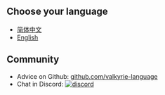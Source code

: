 ## Choose your language

- [简体中文](/cn/readme.md)
- [English](/en/readme.md)


## Community

- Advice on Github: [github.com/valkyrie-language](https://github.com/nyar-vm/valkyrie-language/discussions)
- Chat in Discord: [![discord](https://img.shields.io/discord/794446776232443955.svg?logo=discord&style=flat-square)](https://discord.gg/rDScD9GyUC)
